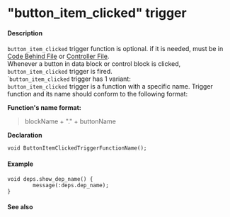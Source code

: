 # "button\_item\_clicked" trigger

#### Description

 `button_item_clicked` trigger function is optional. if it is needed, must be in [Code Behind File](../program-structure/code-behind-file.md) or [Controller File](../program-structure/controller-file.md).  
 Whenever a button in data block or control block is clicked, `button_item_clicked` trigger is fired.  
 \``button_item_clicked` trigger has 1 variant:  
 `button_item_clicked` trigger is a function with a specific name. Trigger function and its name should conform to the following format:

**Function's name format:**

> blockName + "." + buttonName

**Declaration**

```text
void ButtonItemClickedTriggerFunctionName(); 
```

#### **Example**

```text
void deps.show_dep_name() {
        message(:deps.dep_name);
}
```

#### **See also**

